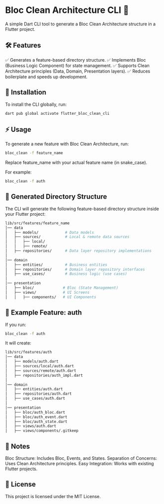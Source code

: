 # Bloc Clean Architecture CLI 🚀

A simple Dart CLI tool to generate a Bloc Clean Architecture structure in a Flutter project.

## 🛠 Features

✅ Generates a feature-based directory structure.
✅ Implements Bloc (Business Logic Component) for state management.
✅ Supports Clean Architecture principles (Data, Domain, Presentation layers).
✅ Reduces boilerplate and speeds up development.

## 🚀 Installation

To install the CLI globally, run:

```sh
dart pub global activate flutter_bloc_clean_cli
```

## ⚡ Usage

To generate a new feature with Bloc Clean Architecture, run:

```sh
bloc_clean -f feature_name
```

Replace feature_name with your actual feature name (in snake_case).

For example:

```sh
bloc_clean -f auth
```

## 📂 Generated Directory Structure

The CLI will generate the following feature-based directory structure inside your Flutter project:

```sh
lib/src/features/feature_name
│── data
│   ├── models/            # Data models
│   ├── sources/           # Local & remote data sources
│   │   ├── local/
│   │   ├── remote/
│   ├── repositories/      # Data layer repository implementations
│
│── domain
│   ├── entities/          # Business entities
│   ├── repositories/      # Domain layer repository interfaces
│   ├── use_cases/         # Business logic (use cases)
│
│── presentation
│   ├── bloc/             # Bloc (State Management)
│   ├── views/            # UI Screens
│   │   ├── components/   # UI Components
```

## 📖 Example Feature: auth

If you run:

```sh
bloc_clean -f auth
```

It will create:

```sh
lib/src/features/auth
│── data
│   ├── models/auth.dart
│   ├── sources/local/auth.dart
│   ├── sources/remote/auth.dart
│   ├── repositories/auth_impl.dart
│
│── domain
│   ├── entities/auth.dart
│   ├── repositories/auth.dart
│   ├── use_cases/auth.dart
│
│── presentation
│   ├── bloc/auth_bloc.dart
│   ├── bloc/auth_event.dart
│   ├── bloc/auth_state.dart
│   ├── views/auth.dart
│   ├── views/components/.gitkeep
```

## 📝 Notes

Bloc Structure: Includes Bloc, Events, and States.
Separation of Concerns: Uses Clean Architecture principles.
Easy Integration: Works with existing Flutter projects.

## 📄 License

This project is licensed under the MIT License.
